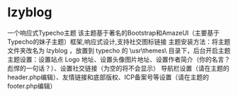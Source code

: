 # lzyblog
一个响应式Typecho主题
该主题基于著名的Bootstrap和AmazeUI（主要基于Typecho的妹子主题）框架,响应式设计,支持社交图标链接
主题安装方法：将主题文件夹改名为 lzyblog ，放置到 typecho 的 \usr\themes\ 目录下，后台开启主题
主题设置：设置站点 Logo 地址、设置头像图片地址、设置作者简介（你的名言？彪悍的一句话？）、设置社交链接（为空的将不会显示）
导航栏设置（请在主题的header.php编辑）、友情链接和底部版权、ICP备案号等设置（请在主题的footer.php编辑）
